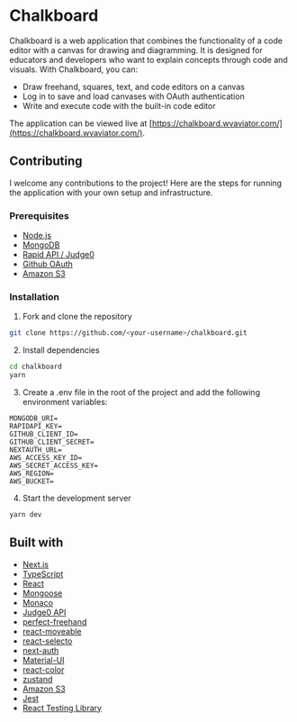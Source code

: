 # Chalkboard

Chalkboard is a web application that combines the functionality of a code editor with a canvas for drawing and diagramming. It is designed for educators and developers who want to explain concepts through code and visuals. With Chalkboard, you can:

- Draw freehand, squares, text, and code editors on a canvas
- Log in to save and load canvases with OAuth authentication
- Write and execute code with the built-in code editor

The application can be viewed live at [https://chalkboard.wvaviator.com/](https://chalkboard.wvaviator.com/).

## Contributing

I welcome any contributions to the project! Here are the steps for running the application with your own setup and infrastructure.

### Prerequisites

- [Node.js](https://nodejs.org/)
- [MongoDB](https://www.mongodb.com/)
- [Rapid API / Judge0](https://api.judge0.com/)
- [Github OAuth](https://github.com/)
- [Amazon S3](https://aws.amazon.com/s3/)

### Installation

1. Fork and clone the repository

```bash
git clone https://github.com/<your-username>/chalkboard.git
```

2. Install dependencies

```bash
cd chalkboard
yarn
```

3. Create a .env file in the root of the project and add the following environment variables:

```
MONGODB_URI=
RAPIDAPI_KEY=
GITHUB_CLIENT_ID=
GITHUB_CLIENT_SECRET=
NEXTAUTH_URL=
AWS_ACCESS_KEY_ID=
AWS_SECRET_ACCESS_KEY=
AWS_REGION=
AWS_BUCKET=
```

4. Start the development server

```bash
yarn dev
```

## Built with

- [Next.js](https://nextjs.org/)
- [TypeScript](https://www.typescriptlang.org/)
- [React](https://reactjs.org/)
- [Mongoose](https://mongoosejs.com/)
- [Monaco](https://microsoft.github.io/monaco-editor/)
- [Judge0 API](https://api.judge0.com/)
- [perfect-freehand](https://www.npmjs.com/package/perfect-freehand)
- [react-moveable](https://www.npmjs.com/package/react-moveable)
- [react-selecto](https://www.npmjs.com/package/react-selecto)
- [next-auth](https://next-auth.js.org/)
- [Material-UI](https://material-ui.com/)
- [react-color](https://casesandberg.github.io/react-color/)
- [zustand](https://github.com/react-spring/zustand)
- [Amazon S3](https://aws.amazon.com/s3/)
- [Jest](https://jestjs.io/)
- [React Testing Library](https://testing-library.com/docs/react-testing-library/intro/)

